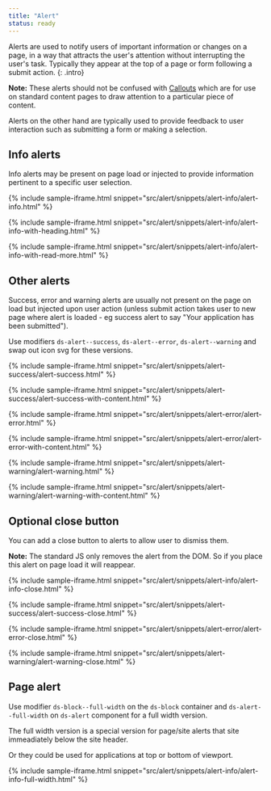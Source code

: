 ```yaml
---
title: "Alert"
status: ready
---
```


Alerts are used to notify users of important information or changes on a page, in a way that attracts the user's attention without interrupting the user's task. Typically they appear at the top of a page or form following a submit action.
{: .intro}

**Note:** These alerts should not be confused with [Callouts](callout.html) which are for use on standard content pages to draw attention to a particular piece of content. 

Alerts on the other hand are typically used to provide feedback to user interaction such as submitting a form or making a selection.

## Info alerts

Info alerts may be present on page load or injected to provide information pertinent to a specific user selection.

{% include sample-iframe.html snippet="src/alert/snippets/alert-info/alert-info.html" %}

{% include sample-iframe.html snippet="src/alert/snippets/alert-info/alert-info-with-heading.html" %}

{% include sample-iframe.html snippet="src/alert/snippets/alert-info/alert-info-with-read-more.html" %}

## Other alerts

Success, error and warning alerts are usually not present on the page on load but injected upon user action (unless submit action takes user to new page where alert is loaded - eg success alert to say "Your application has been submitted").

Use modifiers `ds-alert--success`, `ds-alert--error`, `ds-alert--warning` and swap out icon svg for these versions.


{% include sample-iframe.html snippet="src/alert/snippets/alert-success/alert-success.html" %}

{% include sample-iframe.html snippet="src/alert/snippets/alert-success/alert-success-with-content.html" %}

{% include sample-iframe.html snippet="src/alert/snippets/alert-error/alert-error.html" %}

{% include sample-iframe.html snippet="src/alert/snippets/alert-error/alert-error-with-content.html" %}

{% include sample-iframe.html snippet="src/alert/snippets/alert-warning/alert-warning.html" %}

{% include sample-iframe.html snippet="src/alert/snippets/alert-warning/alert-warning-with-content.html" %}

## Optional close button

You can add a close button to alerts to allow user to dismiss them. 

**Note:** The standard JS only removes the alert from the DOM. So if you place this alert on page load it will reappear.

{% include sample-iframe.html snippet="src/alert/snippets/alert-info/alert-info-close.html" %}

{% include sample-iframe.html snippet="src/alert/snippets/alert-success/alert-success-close.html" %}

{% include sample-iframe.html snippet="src/alert/snippets/alert-error/alert-error-close.html" %}

{% include sample-iframe.html snippet="src/alert/snippets/alert-warning/alert-warning-close.html" %}

## Page alert

Use modifier `ds-block--full-width` on the `ds-block` container and `ds-alert--full-width` on `ds-alert` component for a full width version.

The full width version is a special version for page/site alerts that site immeadiately below the site header. 

Or they could be used for applications at top or bottom of viewport.

{% include sample-iframe.html snippet="src/alert/snippets/alert-info/alert-info-full-width.html" %}